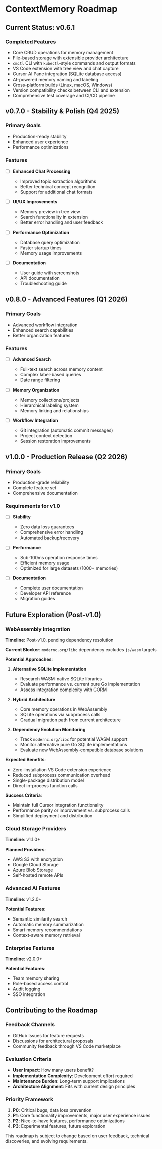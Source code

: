 # ContextMemory Roadmap

## Current Status: v0.6.1 

### Completed Features
- Core CRUD operations for memory management
- File-based storage with extensible provider architecture
- `cmctl` CLI with `kubectl`-style commands and output formats
- VS Code extension with tree view and chat capture
- Cursor AI Pane integration (SQLite database access)
- AI-powered memory naming and labeling
- Cross-platform builds (Linux, macOS, Windows)
- Version compatibility checks between CLI and extension
- Comprehensive test coverage and CI/CD pipeline

## v0.7.0 - Stability & Polish (Q4 2025)

### Primary Goals
- Production-ready stability
- Enhanced user experience
- Performance optimizations

### Features
- [ ] **Enhanced Chat Processing**
  - Improved topic extraction algorithms
  - Better technical concept recognition
  - Support for additional chat formats

- [ ] **UI/UX Improvements**
  - Memory preview in tree view
  - Search functionality in extension
  - Better error handling and user feedback

- [ ] **Performance Optimization**
  - Database query optimization
  - Faster startup times
  - Memory usage improvements

- [ ] **Documentation**
  - User guide with screenshots
  - API documentation
  - Troubleshooting guide

## v0.8.0 - Advanced Features (Q1 2026)

### Primary Goals
- Advanced workflow integration
- Enhanced search capabilities
- Better organization features

### Features
- [ ] **Advanced Search**
  - Full-text search across memory content
  - Complex label-based queries
  - Date range filtering

- [ ] **Memory Organization**
  - Memory collections/projects
  - Hierarchical labeling system
  - Memory linking and relationships

- [ ] **Workflow Integration**
  - Git integration (automatic commit messages)
  - Project context detection
  - Session restoration improvements

## v1.0.0 - Production Release (Q2 2026)

### Primary Goals
- Production-grade reliability
- Complete feature set
- Comprehensive documentation

### Requirements for v1.0
- [ ] **Stability**
  - Zero data loss guarantees
  - Comprehensive error handling
  - Automated backup/recovery

- [ ] **Performance**
  - Sub-100ms operation response times
  - Efficient memory usage
  - Optimized for large datasets (1000+ memories)

- [ ] **Documentation**
  - Complete user documentation
  - Developer API reference
  - Migration guides

## Future Exploration (Post-v1.0)

### WebAssembly Integration
**Timeline**: Post-v1.0, pending dependency resolution

**Current Blocker**: `modernc.org/libc` dependency excludes `js/wasm` targets

**Potential Approaches**:
1. **Alternative SQLite Implementation**
   - Research WASM-native SQLite libraries
   - Evaluate performance vs. current pure Go implementation
   - Assess integration complexity with GORM

2. **Hybrid Architecture** 
   - Core memory operations in WebAssembly
   - SQLite operations via subprocess calls
   - Gradual migration path from current architecture

3. **Dependency Evolution Monitoring**
   - Track `modernc.org/libc` for potential WASM support
   - Monitor alternative pure Go SQLite implementations
   - Evaluate new WebAssembly-compatible database solutions

**Expected Benefits**:
- Zero-installation VS Code extension experience
- Reduced subprocess communication overhead  
- Single-package distribution model
- Direct in-process function calls

**Success Criteria**:
- Maintain full Cursor integration functionality
- Performance parity or improvement vs. subprocess calls
- Simplified deployment and distribution

### Cloud Storage Providers
**Timeline**: v1.1.0+

**Planned Providers**:
- AWS S3 with encryption
- Google Cloud Storage
- Azure Blob Storage
- Self-hosted remote APIs

### Advanced AI Features
**Timeline**: v1.2.0+

**Potential Features**:
- Semantic similarity search
- Automatic memory summarization
- Smart memory recommendations
- Context-aware memory retrieval

### Enterprise Features
**Timeline**: v2.0.0+

**Potential Features**:
- Team memory sharing
- Role-based access control
- Audit logging
- SSO integration

## Contributing to the Roadmap

### Feedback Channels
- GitHub Issues for feature requests
- Discussions for architectural proposals
- Community feedback through VS Code marketplace

### Evaluation Criteria
- **User Impact**: How many users benefit?
- **Implementation Complexity**: Development effort required
- **Maintenance Burden**: Long-term support implications
- **Architecture Alignment**: Fits with current design principles

### Priority Framework
1. **P0**: Critical bugs, data loss prevention
2. **P1**: Core functionality improvements, major user experience issues
3. **P2**: Nice-to-have features, performance optimizations
4. **P3**: Experimental features, future exploration

This roadmap is subject to change based on user feedback, technical discoveries, and evolving requirements.
